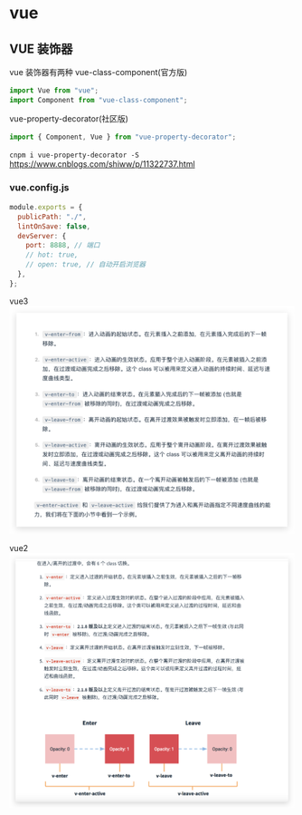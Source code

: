 # vue

## VUE 装饰器

vue 装饰器有两种
vue-class-component(官方版)

```js
import Vue from "vue";
import Component from "vue-class-component";
```

vue-property-decorator(社区版)

```js
import { Component, Vue } from "vue-property-decorator";
```

`cnpm i vue-property-decorator -S`
https://www.cnblogs.com/shiww/p/11322737.html

### vue.config.js

```javascript
module.exports = {
  publicPath: "./",
  lintOnSave: false,
  devServer: {
    port: 8888, // 端口
    // hot: true,
    // open: true, // 自动开启浏览器
  },
};
```

vue3
![vue3](https://raw.githubusercontent.com/xesxz/image/main/screenshot202211021014096.png)

vue2
![vue2](https://raw.githubusercontent.com/xesxz/image/main/screenshot202211021016579.png)
